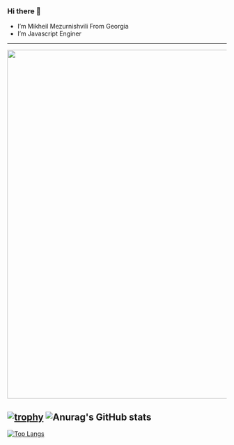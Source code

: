 ### Hi there 👋
- I’m Mikheil Mezurnishvili From Georgia
- I’m Javascript Enginer
---

<img width=800 src="https://github-profile-trophy.vercel.app/?username=rippera&theme=onedark&no-frame=true"/>



[![trophy](https://github-profile-trophy.vercel.app/?username=rippera&theme=onedark)](https://github.com/ryo-ma/github-profile-trophy) ![Anurag's GitHub stats](https://github-readme-stats.vercel.app/api?username=rippera&show_icons=true&theme=dark)
---

[![Top Langs](https://github-readme-stats.vercel.app/api/top-langs/?username=rippera&layout=compact&theme=dark)](https://github.com/anuraghazra/github-readme-stats)

<!--
**rippera/rippera** is a ✨ _special_ ✨ repository because its `README.md` (this file) appears on your GitHub profile.

Here are some ideas to get you started:

- 🔭 I’m currently working on ...
- 🌱 I’m currently learning ...
- 👯 I’m looking to collaborate on ...
- 🤔 I’m looking for help with ...
- 💬 Ask me about ...
- 📫 How to reach me: ...
- 😄 Pronouns: ...
- ⚡ Fun fact: ...
-->
